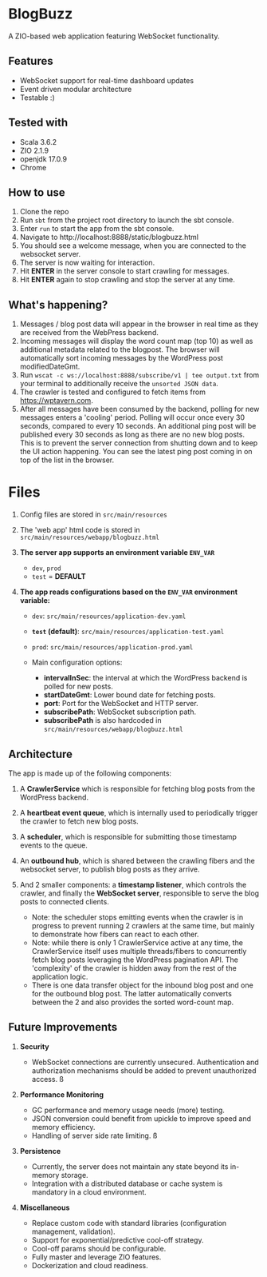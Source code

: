 # BlogBuzz

A ZIO-based web application featuring WebSocket functionality.

## Features

- WebSocket support for real-time dashboard updates
- Event driven modular architecture
- Testable :)

## Tested with

- Scala 3.6.2
- ZIO 2.1.9
- openjdk 17.0.9
- Chrome

## How to use

1. Clone the repo
2. Run ```sbt``` from the project root directory to launch the sbt console.
3. Enter ```run``` to start the app from the sbt console.
4. Navigate to http://localhost:8888/static/blogbuzz.html
5. You should see a welcome message, when you are connected to the websocket server.
7. The server is now waiting for interaction.
8. Hit **ENTER** in the server console to start crawling for messages.
9. Hit **ENTER** again to stop crawling and stop the server at any time.

## What's happening?
1. Messages / blog post data will appear in the browser in real time as they are received from the WebPress backend.
2. Incoming messages will display the word count map (top 10) as well as additional metadata related to the blogpost. The browser will automatically sort incoming messages by the WordPress post modifiedDateGmt.
3. Run `wscat -c ws://localhost:8888/subscribe/v1 | tee output.txt` from your terminal to additionally receive the `unsorted JSON data`.
4. The crawler is tested and configured to fetch items from https://wptavern.com.
5. After all messages have been consumed by the backend, polling for new messages enters a 'cooling' period. Polling will occur once every 30 seconds, compared to every 10 seconds. An additional ping post will be published every 30 seconds as long as there are no new blog posts. This is to prevent the server connection from shutting down and to keep the UI action happening. You can see the latest ping post coming in on top of the list in the browser.

# Files

1. Config files are stored in `src/main/resources`
2. The 'web app' html code is stored in `src/main/resources/webapp/blogbuzz.html`
3. **The server app supports an environment variable `ENV_VAR`**
    * `dev`, `prod`
    * `test` = **DEFAULT**

4. **The app reads configurations based on the `ENV_VAR` environment variable:**
    - `dev`: `src/main/resources/application-dev.yaml`
    - **`test` (default)**: `src/main/resources/application-test.yaml`
    - `prod`: `src/main/resources/application-prod.yaml`
 
    - Main configuration options:
        - **intervalInSec**: the interval at which the WordPress backend is polled for new posts.
        - **startDateGmt**: Lower bound date for fetching posts.
        - **port**: Port for the WebSocket and HTTP server.
        - **subscribePath**: WebSocket subscription path. 
        - **subscribePath** is also hardcoded in `src/main/resources/webapp/blogbuzz.html`

## Architecture

The app is made up of the following components:
1. A **CrawlerService** which is responsible for fetching blog posts from the WordPress backend.
2. A **heartbeat event queue**, which is internally used to periodically trigger the crawler to fetch new blog posts.
3. A **scheduler**, which is responsible for submitting those timestamp events to the queue.
4. An **outbound hub**, which is shared between the crawling fibers and the websocket server, to publish blog posts as they arrive.
5. And 2 smaller components: a **timestamp listener**, which controls the crawler, and finally  the **WebSocket server**, responsible to serve the blog posts to connected clients. 

   - Note: the scheduler stops emitting events when the crawler is in progress to prevent running 2 crawlers at  the same time, but mainly to demonstrate how fibers can react to each other.
   - Note: while there is only 1 CrawlerService active at any time, the CrawlerService itself uses multiple threads/fibers to concurrently fetch blog posts leveraging the WordPress pagination API. The 'complexity' of the crawler is hidden away from the rest of the application logic.
   - There is one data transfer object for the inbound blog post and one for the outbound blog post. The latter  automatically converts between the 2 and also provides the sorted word-count map.

## Future Improvements

1. **Security**

    - WebSocket connections are currently unsecured. Authentication and authorization mechanisms should be added to prevent unauthorized access.
ß

2. **Performance Monitoring**

    - GC performance and memory usage needs (more) testing.
    - JSON conversion could benefit from upickle to improve speed and memory efficiency.
    - Handling of server side rate limiting.
ß
3. **Persistence**

    * Currently, the server does not maintain any state beyond its in-memory storage.
    * Integration with a distributed database or cache system is mandatory in a cloud environment.

4. **Miscellaneous**    

    * Replace custom code with standard libraries (configuration management, validation).
    * Support for exponential/predictive cool-off strategy.
    * Cool-off params should be configurable.
    * Fully master and leverage ZIO features.
    * Dockerization and cloud readiness.
